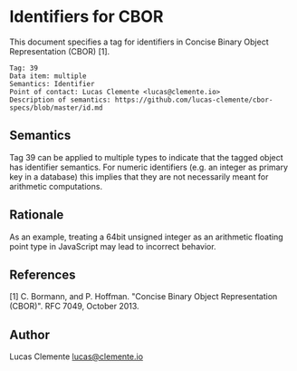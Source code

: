 # Identifiers for CBOR

This document specifies a tag for identifiers in Concise Binary Object Representation (CBOR) [1].

    Tag: 39
    Data item: multiple
    Semantics: Identifier
    Point of contact: Lucas Clemente <lucas@clemente.io>
    Description of semantics: https://github.com/lucas-clemente/cbor-specs/blob/master/id.md

## Semantics

Tag 39 can be applied to multiple types to indicate that the tagged object has identifier semantics.
For numeric identifiers (e.g. an integer as primary key in a database) this implies that they are not necessarily meant for arithmetic computations.

## Rationale

As an example, treating a 64bit unsigned integer as an arithmetic floating point type in JavaScript may lead to incorrect behavior.

## References

[1] C. Bormann, and P. Hoffman. "Concise Binary Object Representation (CBOR)". RFC 7049, October 2013.

## Author

Lucas Clemente <lucas@clemente.io>
